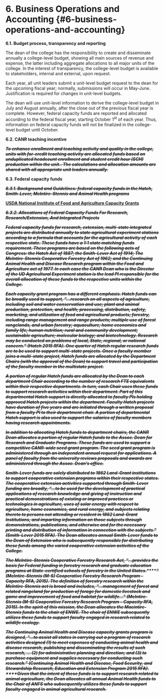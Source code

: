# **6\. Business Operations and Accounting** {#6-business-operations-and-accounting}

**6.1\. Budget process, transparency and reporting**

The dean of the college has the responsibility to create and disseminate annually a college-level budget, showing all main sources of revenue and expense, the latter including aggregate allocations to all major units of the college. In the interest of transparency, the college-level budget is available to stakeholders, internal and external, upon request.

Each year, all unit leaders submit a unit-level budget request to the dean for the upcoming fiscal year; normally, submissions will occur in May-June. Justification is required for changes in unit-level budgets.

The dean will use unit-level information to derive the college-level budget in July and August annually, after the close out of the previous fiscal year is complete. However, federal capacity funds are reported and allocated according to the federal fiscal year, starting October 1<sup>st</sup> of each year. Thus, information on federal capacity funds will not be finalized in the college-level budget until October.

**6.2\. CANR teaching incentive**

**_~~To enhance enrollment and teaching activity and quality in the college, units with for-credit teaching activity are allocated funds based on unduplicated headcount enrollment and student credit hour (SCH) production within the unit.. The calculations and allocation amounts are shared with all appropriate unit leaders annually.~~_**

**6.3\. Federal capacity funds**

**_~~6.3.1\. Background and Guidelines: federal capacity funds in the Hatch, Smith-Lever, McIntire-Stennis and Animal Health programs~~_**

[**USDA National Institute of Food and Agriculture Capacity Grants**](http://nifa.usda.gov/program/capacity-grants)

**_~~6.3.2\. Allocations of Federal Capacity Funds For Research, Research/Extension, And Integrated Projects~~_**

**_~~Federal capacity funds for research, extension, multi-state integrated projects are distributed annually to state agricultural experiment stations according to a formula that accounts for the agricultural activity of each respective state. These funds have a 1:1 state matching funds requirement. These programs are based on the following acts of Congress: the Hatch Act of 1887; the Smith-Lever Act of 1914; The McIntire-Stennis Cooperative Forestry Act of 1962; and the Continuing Animal Health and Disease Research program within the Food and Agriculture act of 1977\. In each case the CANR Dean who is the Director of the UD Agricultural Experiment station is the lead PI responsible for the overall allocation of these funds to the respective units within the College.~~_**

**_~~Each capacity grant program has a different emphasis. Hatch funds can be broadly used to support, “…research on all aspects of agriculture, including soil and water conservation and use; plant and animal production, protection, and health; processing, distribution, safety, marketing, and utilization of food and agricultural products; forestry, including range management and range products; multiple use of forest rangelands, and urban forestry; aquaculture; home economics and family life; human nutrition; rural and community development; sustainable agriculture; molecular biology; and biotechnology. Research may be conducted on problems of local, State, regional, or national concern.” (Hatch 2015 RFA). One quarter of Hatch regular research funds are to be used to support multi-state projects. Once a faculty member joins a multi-state project, Hatch funds are allocated by the Department Chairs (with the approval of the Dean) to support travel and participation of the faculty member in the multistate project.~~_**

**_~~A portion of regular Hatch funds are allocated by the Dean to each department Chair according to the number of research FTE equivalents within their respective departments. In turn, each Chair uses these funds to support research activities within their department. Part of this departmental Hatch support is directly allocated to faculty PIs holding approved Hatch projects within the department. Faculty Hatch projects have duration of five years and are initiated through a written proposal from a faculty PI to their department chair. A portion of departmental Hatch support is also used to support the salaries of faculty members having research appointments.~~_**

**_~~In addition to allocating Hatch funds to department chairs, the CANR Dean allocates a portion of regular Hatch funds to the Assoc. Dean for Research and Graduate Programs. These funds are used to support a competitive CANR-wide seed grant program. The seed grant program is administered through an independent annual request for applications. A panel of faculty from the university reviews proposals and awards are administered through the Assoc. Dean’s office.~~_**

**_~~Smith-Lever funds are solely distributed to 1862 Land-Grant institutions to support cooperative extension programs within their respective states. The cooperative extension activities supported through Smith-Lever funding are broadly, “…to be used for the development of practical applications of research knowledge and giving of instruction and practical demonstrations of existing or improved practices or technologies in agriculture, uses of solar energy with respect to agriculture, home economics, and rural energy, and subjects relating thereto to persons not attending or resident in 1862 Land-Grant Institutions, and imparting information on those subjects through demonstrations, publications, and otherwise and for the necessary printing and distribution of information in connection with the subjects.” (Smith-Lever 2015 RFA). The Dean allocates annual Smith-Lever funds to the Dean of Extension who is subsequently responsible for distributing these funds among the varied cooperative extension activities of the College.~~_**

**_~~The McIntire-Stennis Cooperative Forestry Research Act, “…provides the basis for Federal funding in forestry research and graduate education programs at State-certified schools of forestry in the United States.~~_****_~~” (McIntire-Stennis (M-S) Cooperative Forestry Research Program – Capacity RFA, 2015). The definition of forestry research within the McIntire-Stennis act is broad and includes, “…management of forest and related rangeland for production of forage for domestic livestock and game and improvement of food and habitat for wildlife…” (McIntire-Stennis (M-S) Cooperative Forestry Research Program – Capacity RFA, 2015). In the spirit of this mission, the Dean allocates the Macintire-Stennis funds to the chair of ENWE. The chair of ENWE subsequently utilizes these funds to support faculty engaged in research related to wildlife ecology.~~_**

**_~~The Continuing Animal Health and Disease capacity grants program is designed, “…to assist all states in carrying out a program of research activities designed (1) to meet expenses of conducting animal health and disease research, publishing and disseminating the results of such research, … (2) for administrative planning and direction; and (3) to purchase equipment and supplies necessary for conducting such research.” (Continuing Animal Health and Disease, Food Security, and Stewardship Research, Education and Extension Program 2015 RFA).~~ _****_~~Given that the intent of these funds is to support research related to animal agriculture, the Dean allocates all annual Animal Health funds to the Chair of ANFS who subsequently utilizes these funds to support faculty engaged in animal agricultural research.~~_**